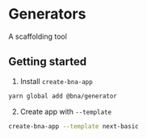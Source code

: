 # Generators
A scaffolding tool

## Getting started

1. Install `create-bna-app`
```sh
yarn global add @bna/generator
```

2. Create app with `--template`
```sh
create-bna-app --template next-basic
```
